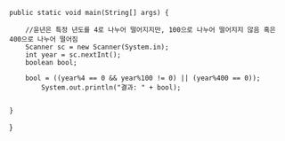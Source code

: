 	public static void main(String[] args) {
		
		//윤년은 특정 년도를 4로 나누어 떨어지지만, 100으로 나누어 떨어지지 않음 혹은 400으로 나누어 떨어짐
		Scanner sc = new Scanner(System.in);
		int year = sc.nextInt();
		boolean bool;

		bool = ((year%4 == 0 && year%100 != 0) || (year%400 == 0));
			System.out.println("결과: " + bool);

		
	}

}
